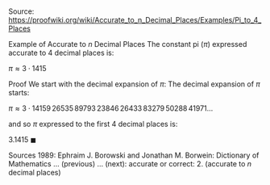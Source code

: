 # 

Source: https://proofwiki.org/wiki/Accurate_to_n_Decimal_Places/Examples/Pi_to_4_Places

Example of Accurate to $n$ Decimal Places
The constant pi ($\pi$) expressed accurate to $4$ decimal places is:

$\pi \approx 3 \cdotp 1415$


Proof
We start with the decimal expansion of $\pi$:
The decimal expansion of $\pi$ starts:

$\pi \approx 3 \cdotp 14159 \, 26535 \, 89793 \, 23846 \, 26433 \, 83279 \, 50288 \, 41971 \ldots$

and so $\pi$ expressed to the first $4$ decimal places is:

$3.1415$
$\blacksquare$


Sources
1989: Ephraim J. Borowski and Jonathan M. Borwein: Dictionary of Mathematics ... (previous) ... (next): accurate or correct: 2. (accurate to $n$ decimal places)




